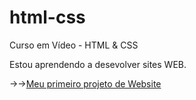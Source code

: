 # html-css
Curso em Vídeo - HTML & CSS

Estou aprendendo a desevolver sites WEB.

→→<a href="https://arseniomendes.github.io/html-css/Projeto%20Site%20FSNutri/CodWEB/">Meu primeiro projeto de Website</a>
